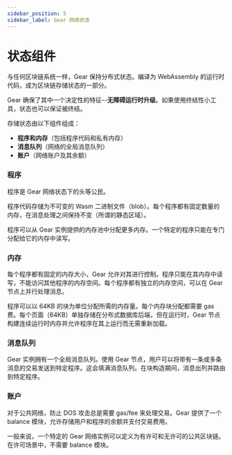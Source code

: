```yaml
---
sidebar_position: 5
sidebar_label: Gear 网络状态
---
```


# 状态组件

与任何区块链系统一样，Gear 保持分布式状态。编译为 WebAssembly 的运行时代码，成为区块链存储状态的一部分。

Gear 确保了其中一个决定性的特征--**无障碍运行时升级**。如果使用终结性小工具，状态也可以保证被终结。

存储状态由以下组件组成：

- **程序和内存**（包括程序代码和私有内存）
- **消息队列**（网络的全局消息队列）
- **账户**（网络账户及其余额）

### 程序

程序是 Gear 网络状态下的头等公民。

程序代码存储为不可变的 Wasm 二进制文件（blob）。每个程序都有固定数量的内存，在消息处理之间保持不变（所谓的静态区域）。

程序可以从 Gear 实例提供的内存池中分配更多内存。一个特定的程序只能在专门分配给它的内存中读写。

### 内存

每个程序都有固定的内存大小，Gear 允许对其进行控制。程序只能在其内存中读写，不能访问其他程序的内存空间。每个程序都有独立的内存空间，可以在 Gear 节点上并行处理消息。

程序可以以 64KB 的块为单位分配所需的内存量。每个内存块分配都需要 gas 费。每个页面（64KB）单独存储在分布式数据库后端，但在运行时，Gear 节点构建连续运行时内存并允许程序在其上运行而无需重新加载。

### 消息队列

Gear 实例拥有一个全局消息队列。使用 Gear 节点，用户可以将带有一条或多条消息的交易发送到特定程序。这会填满消息队列。在块构造期间，消息出列并路由到特定程序。

### 账户

对于公共网络，防止 DOS 攻击总是需要 gas/fee 来处理交易。Gear 提供了一个 balance 模块，允许存储用户和程序的余额并支付交易费用。

一般来说，一个特定的 Gear 网络实例可以定义为有许可和无许可的公共区块链。在许可场景中，不需要 balance 模块。
